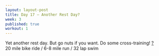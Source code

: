 ```yaml
---
layout: layout-post
title: Day 17 — Another Rest Day?
week: 3
published: true
workout: 1
---
```


<div class="ex_list">

  <div class="ex">
    <div class="name">
      Yet another rest day. But go nuts if you want. Do some cross-training!
      <a href="https://www.youtube.com/watch?v=jeH8BVVELis" target="_blank">?</a>
      <div class="note">20 mile bike ride / 6-8 mile run / 32 lap swim</div>
    </div>

</div>




